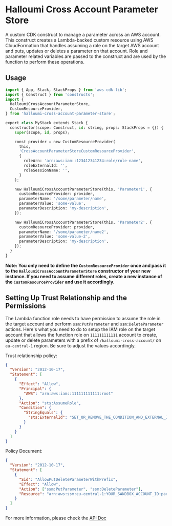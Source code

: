 # Halloumi Cross Account Parameter Store

A custom CDK construct to manage a parameter across an AWS account. This construct creates a Lambda-backed custom resource using AWS CloudFormation that handles assuming a role on the target AWS account and puts, updates or deletes a parameter on that account. Role and parameter related variables are passed to the construct and are used by the function to perform these operations.

## Usage

```python
import { App, Stack, StackProps } from 'aws-cdk-lib';
import { Construct } from 'constructs';
import {
  HalloumiCrossAccountParameterStore,
  CustomResourceProvider,
} from 'halloumi-cross-account-parameter-store';

export class MyStack extends Stack {
  constructor(scope: Construct, id: string, props: StackProps = {}) {
    super(scope, id, props);

    const provider = new CustomResourceProvider(
      this,
      'CrossAccountParameterStoreCustomResourceProvider',
      {
        roleArn: 'arn:aws:iam::123412341234:role/role-name',
        roleExternalId: '',
        roleSessionName: '',
      }
    );

    new HalloumiCrossAccountParameterStore(this, 'Parameter1', {
      customResourceProvider: provider,
      parameterName: '/some/parameter/name',
      parameterValue: 'some-value',
      parameterDescription: 'my-description',
    });

    new HalloumiCrossAccountParameterStore(this, 'Parameter2', {
      customResourceProvider: provider,
      parameterName: '/some/parameter/name2',
      parameterValue: 'some-value-2',
      parameterDescription: 'my-description',
    });
  }
}
```

**Note: You only need to define the `CustomResourceProvider` once and pass it to the `HalloumiCrossAccountParameterStore` constructor of your new instance. If you need to assume different roles, create a new instance of the `CustomResourceProvider` and use it accordingly.**

## Setting Up Trust Relationship and the Permissions

The Lambda function role needs to have permission to assume the role in the target account and perform `ssm:PutParameter` and `ssm:DeleteParameter` actions. Here's what you need to do to setup the IAM role on the target account that allows the function role on `111111111111` account to create, update or delete parameters with a prefix of `/halloumi-cross-account/` on `eu-central-1` region. Be sure to adjust the values accordingly.

Trust relationship policy:

```json
{
  "Version": "2012-10-17",
  "Statement": [
    {
      "Effect": "Allow",
      "Principal": {
        "AWS": "arn:aws:iam::111111111111:root"
      },
      "Action": "sts:AssumeRole",
      "Condition": {
        "StringEquals": {
          "sts:ExternalId": "SET_OR_REMOVE_THE_CONDITION_AND_EXTERNAL_ID_ACCORDINGLY"
        }
      }
    }
  ]
}
```

Policy Document:

```json
{
  "Version": "2012-10-17",
  "Statement": [
    {
      "Sid": "AllowPutDeleteParameterWithPrefix",
      "Effect": "Allow",
      "Action": ["ssm:PutParameter", "ssm:DeleteParameter"],
      "Resource": "arn:aws:ssm:eu-central-1:YOUR_SANDBOX_ACCOUNT_ID:parameter/halloumi-cross-account/*"
    }
  ]
}
```

For more information, please check the [API Doc](API.md)
